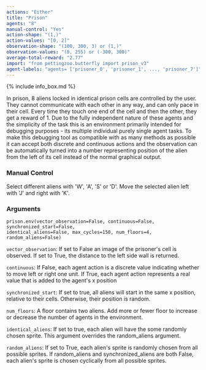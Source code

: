 ```yaml
---
actions: "Either"
title: "Prison"
agents: "8"
manual-control: "Yes"
action-shape: "(1,)"
action-values: "[0, 2]"
observation-shape: "(100, 300, 3) or (1,)"
observation-values: "(0, 255) or (-300, 300)"
average-total-reward: "2.77"
import: "from pettingzoo.butterfly import prison_v3"
agent-labels: "agents= ['prisoner_0', 'prisoner_1', ..., 'prisoner_7']"
---
```



{% include info_box.md %}




In prison, 8 aliens locked in identical prison cells are controlled by the user. They cannot communicate with each other in any way, and can only pace in their cell. Every time they touch one end of the cell and then the other, they get a reward of 1. Due to the fully independent nature of these agents and the simplicity of the task this is an environment primarily intended for debugging purposes - its multiple individual purely single agent tasks. To make this debugging tool as compatible with as many methods as possible it can accept both discrete and continuous actions and the observation can be automatically turned into a number representing position of the alien from the left of its cell instead of the normal graphical output.

### Manual Control

Select different aliens with 'W', 'A', 'S' or 'D'. Move the selected alien left with 'J' and right with 'K'.


### Arguments

```
prison.env(vector_observation=False, continuous=False, synchronized_start=False,
identical_aliens=False, max_cycles=150, num_floors=4, random_aliens=False)
```


`vector_observation`:  If set to False an image of the prisoner's cell is observed. If set to True, the distance to the left side wall is returned.

`continuous`:  If False, each agent action is a discrete value indicating whether to move left or right one unit. If True, each agent action represents a real value that is added to the agent's x position

`synchronized_start`:  If set to true, all aliens will start in the same x position, relative to their cells. Otherwise, their position is random.

`num_floors`:  A floor contains two aliens. Add more or fewer floor to increase or decrease the number of agents in the environment.

`identical_aliens`:  If set to true, each alien will have the some randomly chosen sprite. This argument overrides the random_aliens argument.

`random_aliens`:  If set to True, each alien's sprite is randomly chosen from all possible sprites. If random_aliens and synchronized_aliens are both False, each alien's sprite is chosen cyclically from all possible sprites.
